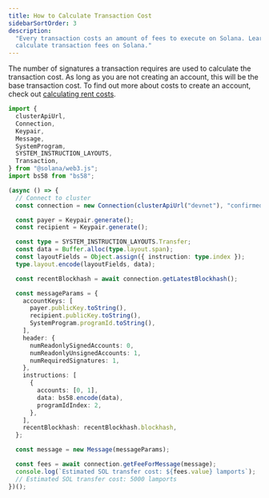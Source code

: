 ```yaml
---
title: How to Calculate Transaction Cost
sidebarSortOrder: 3
description:
  "Every transaction costs an amount of fees to execute on Solana. Learn how to
  calculate transaction fees on Solana."
---
```


The number of signatures a transaction requires are used to calculate the
transaction cost. As long as you are not creating an account, this will be the
base transaction cost. To find out more about costs to create an account, check
out
[calculating rent costs](https://solana.com/developers/cookbook/accounts/calculate-rent).

```typescript filename="calculate-cost.ts"
import {
  clusterApiUrl,
  Connection,
  Keypair,
  Message,
  SystemProgram,
  SYSTEM_INSTRUCTION_LAYOUTS,
  Transaction,
} from "@solana/web3.js";
import bs58 from "bs58";

(async () => {
  // Connect to cluster
  const connection = new Connection(clusterApiUrl("devnet"), "confirmed");

  const payer = Keypair.generate();
  const recipient = Keypair.generate();

  const type = SYSTEM_INSTRUCTION_LAYOUTS.Transfer;
  const data = Buffer.alloc(type.layout.span);
  const layoutFields = Object.assign({ instruction: type.index });
  type.layout.encode(layoutFields, data);

  const recentBlockhash = await connection.getLatestBlockhash();

  const messageParams = {
    accountKeys: [
      payer.publicKey.toString(),
      recipient.publicKey.toString(),
      SystemProgram.programId.toString(),
    ],
    header: {
      numReadonlySignedAccounts: 0,
      numReadonlyUnsignedAccounts: 1,
      numRequiredSignatures: 1,
    },
    instructions: [
      {
        accounts: [0, 1],
        data: bs58.encode(data),
        programIdIndex: 2,
      },
    ],
    recentBlockhash: recentBlockhash.blockhash,
  };

  const message = new Message(messageParams);

  const fees = await connection.getFeeForMessage(message);
  console.log(`Estimated SOL transfer cost: ${fees.value} lamports`);
  // Estimated SOL transfer cost: 5000 lamports
})();
```
